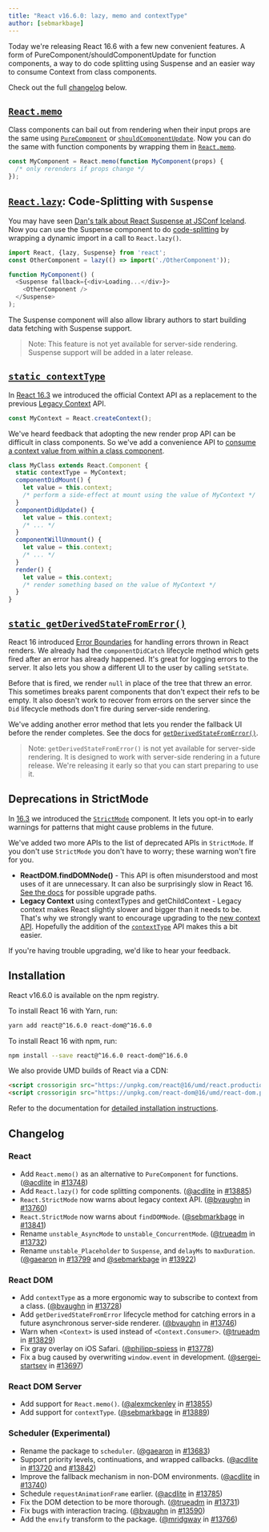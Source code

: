 ```yaml
---
title: "React v16.6.0: lazy, memo and contextType"
author: [sebmarkbage]
---
```


Today we're releasing React 16.6 with a few new convenient features. A form of PureComponent/shouldComponentUpdate for function components, a way to do code splitting using Suspense and an easier way to consume Context from class components.

Check out the full [changelog](#changelog) below.

## [`React.memo`](/docs/react-api.html#reactmemo)

Class components can bail out from rendering when their input props are the same using [`PureComponent`](/docs/react-api.html#reactpurecomponent) or [`shouldComponentUpdate`](/docs/react-component.html#shouldcomponentupdate). Now you can do the same with function components by wrapping them in [`React.memo`](/docs/react-api.html#reactmemo).

```js
const MyComponent = React.memo(function MyComponent(props) {
  /* only rerenders if props change */
});
```

## [`React.lazy`](/docs/code-splitting.html#reactlazy): Code-Splitting with `Suspense`

You may have seen [Dan's talk about React Suspense at JSConf Iceland](/blog/2018/03/01/sneak-peek-beyond-react-16.html). Now you can use the Suspense component to do [code-splitting](/docs/code-splitting.html#reactlazy) by wrapping a dynamic import in a call to `React.lazy()`.

```js
import React, {lazy, Suspense} from 'react';
const OtherComponent = lazy(() => import('./OtherComponent'));

function MyComponent() (
  <Suspense fallback={<div>Loading...</div>}>
    <OtherComponent />
  </Suspense>
);
```

The Suspense component will also allow library authors to start building data fetching with Suspense support.

> Note: This feature is not yet available for server-side rendering. Suspense support will be added in a later release.

## [`static contextType`](/docs/context.html#classcontexttype)

In [React 16.3](/blog/2018/03/29/react-v-16-3.html) we introduced the official Context API as a replacement to the previous [Legacy Context](/docs/legacy-context.html) API.

```js
const MyContext = React.createContext();
```

We've heard feedback that adopting the new render prop API can be difficult in class components. So we've add a convenience API to [consume a context value from within a class component](/docs/context.html#classcontexttype).

```js
class MyClass extends React.Component {
  static contextType = MyContext;
  componentDidMount() {
    let value = this.context;
    /* perform a side-effect at mount using the value of MyContext */
  }
  componentDidUpdate() {
    let value = this.context;
    /* ... */
  }
  componentWillUnmount() {
    let value = this.context;
    /* ... */
  }
  render() {
    let value = this.context;
    /* render something based on the value of MyContext */
  }
}
```

## [`static getDerivedStateFromError()`](/docs/react-component.html#static-getderivedstatefromerror)

React 16 introduced [Error Boundaries](/blog/2017/07/26/error-handling-in-react-16.html) for handling errors thrown in React renders. We already had the `componentDidCatch` lifecycle method which gets fired after an error has already happened. It's great for logging errors to the server. It also lets you show a different UI to the user by calling `setState`.

Before that is fired, we render `null` in place of the tree that threw an error. This sometimes breaks parent components that don't expect their refs to be empty. It also doesn't work to recover from errors on the server since the `Did` lifecycle methods don't fire during server-side rendering.

We've adding another error method that lets you render the fallback UI before the render completes. See the docs for [`getDerivedStateFromError()`](/docs/react-component.html#static-getderivedstatefromerror).

> Note: `getDerivedStateFromError()` is not yet available for server-side rendering. It is designed to work with server-side rendering in a future release. We're releasing it early so that you can start preparing to use it.

## Deprecations in StrictMode

In [16.3](/blog/2018/03/29/react-v-16-3.html#strictmode-component) we introduced the [`StrictMode`](/docs/strict-mode.html) component. It lets you opt-in to early warnings for patterns that might cause problems in the future.

We've added two more APIs to the list of deprecated APIs in `StrictMode`. If you don't use `StrictMode` you don't have to worry; these warning won't fire for you.

* __ReactDOM.findDOMNode()__ - This API is often misunderstood and most uses of it are unnecessary. It can also be surprisingly slow in React 16. [See the docs](/docs/strict-mode.html#warning-about-deprecated-finddomnode-usage) for possible upgrade paths.
* __Legacy Context__ using contextTypes and getChildContext - Legacy context makes React slightly slower and bigger than it needs to be. That's why we strongly want to encourage upgrading to the [new context API](/docs/context.html). Hopefully the addition of the [`contextType`](/docs/context.html#classcontexttype) API makes this a bit easier.

If you're having trouble upgrading, we'd like to hear your feedback.

## Installation

React v16.6.0 is available on the npm registry.

To install React 16 with Yarn, run:

```bash
yarn add react@^16.6.0 react-dom@^16.6.0
```

To install React 16 with npm, run:

```bash
npm install --save react@^16.6.0 react-dom@^16.6.0
```

We also provide UMD builds of React via a CDN:

```html
<script crossorigin src="https://unpkg.com/react@16/umd/react.production.min.js"></script>
<script crossorigin src="https://unpkg.com/react-dom@16/umd/react-dom.production.min.js"></script>
```

Refer to the documentation for [detailed installation instructions](/docs/installation.html).

## Changelog

### React

* Add `React.memo()` as an alternative to `PureComponent` for functions. ([@acdlite](https://github.com/acdlite) in [#13748](https://github.com/facebook/react/pull/13748))
* Add `React.lazy()` for code splitting components. ([@acdlite](https://github.com/acdlite) in [#13885](https://github.com/facebook/react/pull/13885))
* `React.StrictMode` now warns about legacy context API. ([@bvaughn](https://github.com/bvaughn) in [#13760](https://github.com/facebook/react/pull/13760))
* `React.StrictMode` now warns about `findDOMNode`. ([@sebmarkbage](https://github.com/sebmarkbage) in [#13841](https://github.com/facebook/react/pull/13841))
* Rename `unstable_AsyncMode` to `unstable_ConcurrentMode`. ([@trueadm](https://github.com/trueadm) in [#13732](https://github.com/facebook/react/pull/13732))
* Rename `unstable_Placeholder` to `Suspense`, and `delayMs` to `maxDuration`. ([@gaearon](https://github.com/gaearon) in [#13799](https://github.com/facebook/react/pull/13799) and [@sebmarkbage](https://github.com/sebmarkbage) in [#13922](https://github.com/facebook/react/pull/13922))

### React DOM

* Add `contextType` as a more ergonomic way to subscribe to context from a class. ([@bvaughn](https://github.com/bvaughn) in [#13728](https://github.com/facebook/react/pull/13728))
* Add `getDerivedStateFromError` lifecycle method for catching errors in a future asynchronous server-side renderer. ([@bvaughn](https://github.com/bvaughn) in [#13746](https://github.com/facebook/react/pull/13746))
* Warn when `<Context>` is used instead of `<Context.Consumer>`. ([@trueadm](https://github.com/trueadm) in [#13829](https://github.com/facebook/react/pull/13829))
* Fix gray overlay on iOS Safari. ([@philipp-spiess](https://github.com/philipp-spiess) in [#13778](https://github.com/facebook/react/pull/13778))
* Fix a bug caused by overwriting `window.event` in development. ([@sergei-startsev](https://github.com/sergei-startsev) in [#13697](https://github.com/facebook/react/pull/13697))

### React DOM Server

* Add support for `React.memo()`. ([@alexmckenley](https://github.com/alexmckenley) in [#13855](https://github.com/facebook/react/pull/13855))
* Add support for `contextType`. ([@sebmarkbage](https://github.com/sebmarkbage) in [#13889](https://github.com/facebook/react/pull/13889))

### Scheduler (Experimental)

* Rename the package to `scheduler`. ([@gaearon](https://github.com/gaearon) in [#13683](https://github.com/facebook/react/pull/13683))
* Support priority levels, continuations, and wrapped callbacks. ([@acdlite](https://github.com/acdlite) in [#13720](https://github.com/facebook/react/pull/13720) and [#13842](https://github.com/facebook/react/pull/13842))
* Improve the fallback mechanism in non-DOM environments. ([@acdlite](https://github.com/acdlite) in [#13740](https://github.com/facebook/react/pull/13740))
* Schedule `requestAnimationFrame` earlier. ([@acdlite](https://github.com/acdlite) in [#13785](https://github.com/facebook/react/pull/13785))
* Fix the DOM detection to be more thorough. ([@trueadm](https://github.com/trueadm) in [#13731](https://github.com/facebook/react/pull/13731))
* Fix bugs with interaction tracing. ([@bvaughn](https://github.com/bvaughn) in [#13590](https://github.com/facebook/react/pull/13590))
* Add the `envify` transform to the package. ([@mridgway](https://github.com/mridgway) in [#13766](https://github.com/facebook/react/pull/13766))

